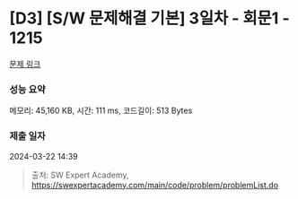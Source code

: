 # [D3] [S/W 문제해결 기본] 3일차 - 회문1 - 1215 

[문제 링크](https://swexpertacademy.com/main/code/problem/problemDetail.do?contestProbId=AV14QpAaAAwCFAYi) 

### 성능 요약

메모리: 45,160 KB, 시간: 111 ms, 코드길이: 513 Bytes

### 제출 일자

2024-03-22 14:39



> 출처: SW Expert Academy, https://swexpertacademy.com/main/code/problem/problemList.do